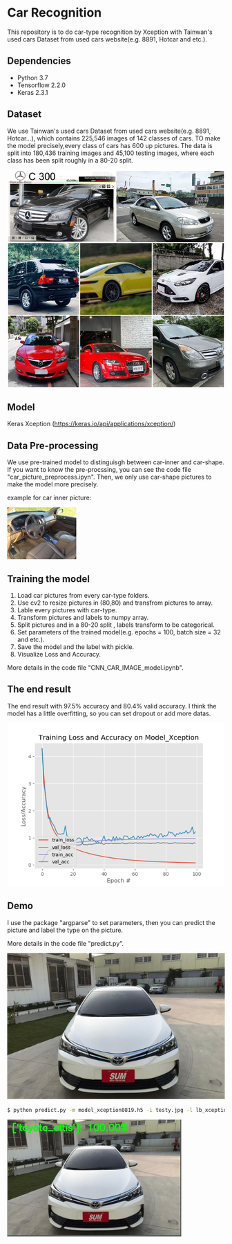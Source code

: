 # Car Recognition


This repository is to do car-type recognition by Xception with Tainwan's used cars Dataset from used cars website(e.g. 8891, Hotcar and etc.).


## Dependencies

- Python 3.7
- Tensorflow 2.2.0
- Keras 2.3.1

## Dataset

We use Tainwan's used cars Dataset from used cars website(e.g. 8891, Hotcar...), which contains 225,546 images of 142 classes of cars. 
TO make the model precisely,every class of cars has 600 up pictures.
The data is split into 180,436 training images and 45,100 testing images, where each class has been split roughly in a 80-20 split.

 ![image](https://github.com/friends168888/Car-Model-Recognition/blob/master/pjimage.jpg)

## Model

Keras Xception (https://keras.io/api/applications/xception/)  

## Data Pre-processing
We use pre-trained model to distinguisgh between car-inner and car-shape.
If you want to know the pre-procssing, you can see the code file "car_picture_preprocess.ipyn".
Then, we only use car-shape pictures to make the model more precisely.

example for car inner picture:

![image](https://github.com/friends168888/Car-Model-Recognition/blob/master/inner.jpg)

## Training the model
1. Load car pictures from every car-type folders.
2. Use cv2 to resize pictures in (80,80) and transfrom pictures to array.
3. Lable every pictures with car-type.
4. Transform pictures and labels to numpy array.
5. Split pictures and in a 80-20 split , labels transform to be categorical.
6. Set parameters of the trained model(e.g. epochs = 100, batch size = 32 and etc.).
7. Save the model and the label with pickle.
8. Visualize Loss and Accuracy.

More details in the code file "CNN_CAR_IMAGE_model.ipynb".

## The end result
The end result with 97.5% accuracy and 80.4% valid accuracy.
I think the model has a little overfitting, so you can set dropout or add more datas.

![alt text](https://github.com/friends168888/Car-Model-Recognition/blob/master/Training%20Loss%20and%20Accuracy%20on%20Model_Xception.png "Training Loss and Accuracy on Model_Xception")




## Demo

I use the package "argparse" to set parameters, then you can predict the picture and label the type on the picture.

More details in the code file "predict.py".

![image](https://github.com/friends168888/Car-Model-Recognition/blob/master/testy.jpg)

```bash
$ python predict.py -m model_xception0819.h5 -i testy.jpg -l lb_xception0819.pickle -s
```

![image](https://github.com/friends168888/Car-Model-Recognition/blob/master/testy_predict.JPG)
